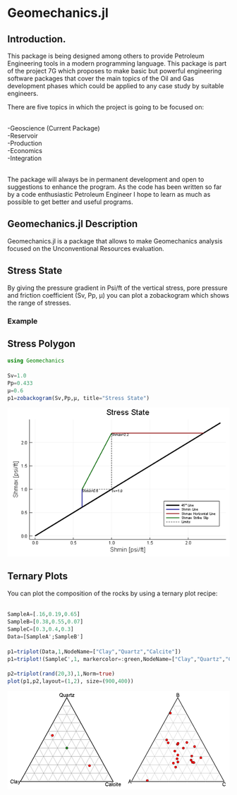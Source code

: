 # Geomechanics.jl


## Introduction.
This package is being designed among others to provide Petroleum Engineering tools in a modern programming language. This package is part of the project 7G which  proposes to make basic but powerful engineering software packages that cover the main topics of the Oil and Gas development phases which could be applied to any case study by suitable engineers.

There are five topics in which the project is going to be focused on:

<br>-Geoscience (Current Package)
<br>-Reservoir
<br>-Production
<br>-Economics
<br>-Integration

<br> The package will always be in permanent development and open to suggestions to enhance the program. As the code has been written so far by a code enthusiastic Petroleum Engineer I hope to learn as much as possible to get better and useful programs.

## Geomechanics.jl Description

Geomechanics.jl is a package that allows to make Geomechanics analysis focused on the Unconventional Resources evaluation.

## Stress State

By giving the pressure gradient in Psi/ft of the vertical stress, pore pressure and friction coefficient (Sv, Pp, μ) you can plot a zobackogram which shows the range of stresses.

### Example


## Stress Polygon
```julia
using Geomechanics

Sv=1.0
Pp=0.433
μ=0.6
p1=zobackogram(Sv,Pp,μ, title="Stress State")
```
<img src="Geomechanics_EQ1.PNG"><br>


## Ternary Plots

You can plot the composition of the rocks by using a ternary plot recipe: 

```julia

SampleA=[.16,0.19,0.65]
SampleB=[0.38,0.55,0.07]
SampleC=[0.3,0.4,0.3]
Data=[SampleA';SampleB']

p1=triplot(Data,1,NodeName=["Clay","Quartz","Calcite"])
p1=triplot!(SampleC',1, markercolor=:green,NodeName=["Clay","Quartz","Calcite"])

p2=triplot(rand(20,3),1,Norm=true)
plot(p1,p2,layout=(1,2), size=(900,400))
```
<img src="Geomechanics_EQ2.PNG"><br>
